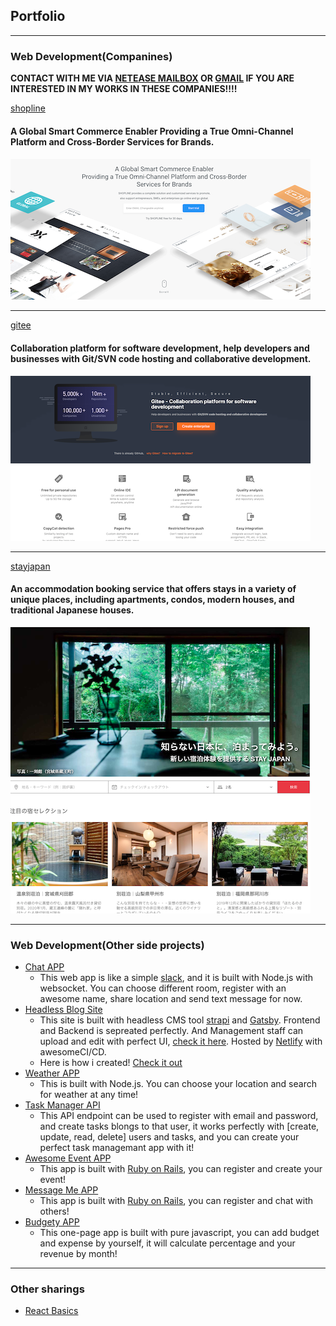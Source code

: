 ## Portfolio

---

### Web Development(Companines)

**CONTACT WITH ME VIA [NETEASE MAILBOX](yanghaoyuying@126.com) OR [GMAIL](yanghaoyuying@gmail.com) IF YOU ARE INTERESTED IN MY WORKS IN THESE COMPANIES!!!!**

[shopline](https://shoplineapp.com/)
#### A Global Smart Commerce Enabler Providing a True Omni-Channel Platform and Cross-Border Services for Brands.

<img src="images/sl_thumb.png?raw=true"/>

---

[gitee](https://gitee.com/)

#### Collaboration platform for software development, help developers and businesses with Git/SVN code hosting and collaborative development.


<img src="images/ge_thumb.png?raw=true"/>

---

[stayjapan](https://stayjapan.com/)

#### An accommodation booking service that offers stays in a variety of unique places, including apartments, condos, modern houses, and traditional Japanese houses.

<img src="images/sj_thumb.png?raw=true"/>

---


### Web Development(Other side projects)

- [Chat APP](http://kpdnffj9jegz.leanapp.cn/)
  - This web app is like a simple [slack](https://slack.com/intl/en-cn/),  and it is built with Node.js with websocket. You can choose different room, register with an awesome name, share location and send text message for now.
- [Headless Blog Site](https://strapi-gatsby-howard-demo.netlify.com/)
  - This site is built with headless CMS tool [strapi](https://strapi.io/) and [Gatsby](https://www.gatsbyjs.org/). Frontend and Backend is sepreated perfectly. And Management staff can upload and edit with perfect UI, [check it here](https://strapi-gatsby-howard-demo.herokuapp.com/admin). Hosted by [Netlify](https://www.netlify.com/) with awesomeCI/CD.
  - Here is how i created! [Check it out](https://drive.google.com/file/d/15oxdDSq7ip2VUnhkJw32ndgY20rvLCAY/view?usp=sharing)
- [Weather APP](https://howard-weather-app.herokuapp.com/)
  - This is built with Node.js. You can choose your location and search for weather at any time!
- [Task Manager API](https://jade-howard-task-manager.herokuapp.com/)
  - This API endpoint can be used to register with email and password, and create tasks blongs to that user, it works perfectly with
  [create, update, read, delete] users and tasks, and you can create your perfect task managemant app with it!
- [Awesome Event APP](https://haoxiaoxiao.herokuapp.com/)
  - This app is built with [Ruby on Rails](https://rubyonrails.org/), you can register and create your event!
- [Message Me APP](https://github.com/haoyangyuying/message-me-app)
  - This app is built with [Ruby on Rails](https://rubyonrails.org/), you can register and chat with others!
- [Budgety APP](https://github.com/haoyangyuying/budgety)
  - This one-page app is built with pure javascript, you can add budget and expense by yourself, it will calculate percentage and your revenue by month!

---


### Other sharings

  - [React Basics](https://drive.google.com/file/d/1EmW_tMGgzDqcPC9KiUqHPnyNyc2riuCA/view?usp=sharing)
